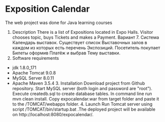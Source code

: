 # Exposition Calendar
The web project was done for Java learning courses
  1. Description 
There is a list of Expositions located in Expo Halls. Visitor chooses topic, buys Tickets and makes a Payment.
Вариант 7. Система Календарь выставок. Существует список Выставочных залов в каждом из которых есть перечень Экспозиций. Посетитель покупает Билеты оформив Платёж и выбрав Тему выставки.
  2. Software requirements
* jdk 1.8.0_171
* Apache Tomcat 9.0.8
* MySQL Server 8.0.11
* Apache Maven 3.5.4
  3. Installation
Download project from Github repository. Start MySQL server (both login and password are "root"). Execute createdb.sql to create database tables. In command line run mvn clean install. Copy expocalendar.war from target folder and paste it to the /TOMCAT/webapps folder.
  4. Launch
Run Tomcat server using script /TOMCAT/bin/startup.bat .The deployed project will be available on http://localhost:8080/expocalendar/.

